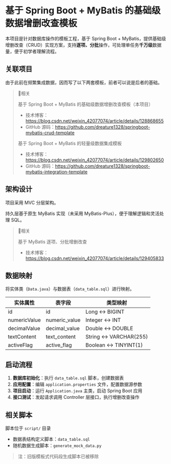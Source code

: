 # 基于 Spring Boot + MyBatis 的基础级数据增删改查模板

本项目是针对数据库操作的模板工程，基于 Spring Boot + MyBatis，提供基础级增删改查（CRUD）实现方案，支持**逐项、分批**操作，可处理单任务**千万级**数据量，便于初学者理解流程。

## 关联项目

由于此前在频繁集成数据，因而写了以下两套模板，前者可以说是后者的基础。

> 💬相关
>
> 基于 Spring Boot + MyBatis 的基础级数据增删改查模板（本项目）
>
> - 技术博客：https://blog.csdn.net/weixin_42077074/article/details/128868655
> - GitHub 源码：https://github.com/dreature1328/springboot-mybatis-crud-template
>
>
> 基于 Spring Boot + MyBatis 的轻量级数据集成模板
>
> - 技术博客：https://blog.csdn.net/weixin_42077074/article/details/129802650
> - GitHub 源码：https://github.com/dreature1328/springboot-mybatis-integration-template

## 架构设计

项目采用 MVC 分层架构。

持久层基于原生 MyBatis 实现（未采用 MyBatis-Plus），便于理解逻辑和灵活处理 SQL。

> 💬相关
>
> 基于 MyBatis 逐项、分批增删改查
>
> - 技术博客：https://blog.csdn.net/weixin_42077074/article/details/129405833

## 数据映射

将实体类（`Data.java`）与数据表（`data_table.sql`）进行映射。

| 实体属性       | 表字段          | 类型映射           |
|----------------|-----------------|--------------------------|
| id             | id              | Long ↔ BIGINT            |
| numericValue   | numeric_value   | Integer ↔ INT            |
| decimalValue   | decimal_value   | Double ↔ DOUBLE          |
| textContent    | text_content    | String ↔ VARCHAR(255)    |
| activeFlag     | active_flag     | Boolean ↔ TINYINT(1)     |

## 启动流程

1. **数据库初始化**：执行 `data_table.sql` 脚本，创建数据表
2. **应用配置**：编辑 `application.properties` 文件，配置数据源参数
3. **项目启动**：运行 `Application.java` 主类，启动 Spring Boot 应用
4. **接口测试**：发起请求调用 Controller 层接口，执行增删改查操作

## 相关脚本

脚本位于 `script/` 目录

- 数据表结构定义脚本：`data_table.sql` 
- 随机数据生成脚本：`generate_mock_data.py`

> 注：旧版模板式代码段生成脚本已被移除
